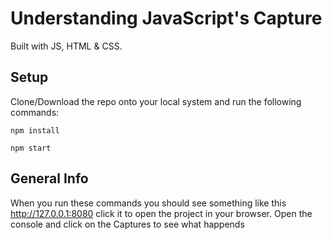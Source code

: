 # Understanding JavaScript's Capture
Built with JS, HTML & CSS.

## Setup
Clone/Download the repo onto your local system and run the following commands:
```
npm install
```
```
npm start
```

## General Info
When you run these commands you should see something like this http://127.0.0.1:8080 click it to open the project in your browser.
Open the console and click on the Captures to see what happends
